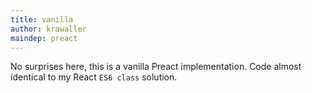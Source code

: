 ```yaml
---
title: vanilla
author: krawaller
maindep: preact
---
```


No surprises here, this is a vanilla Preact implementation. Code almost identical to my React `ES6 class` solution.